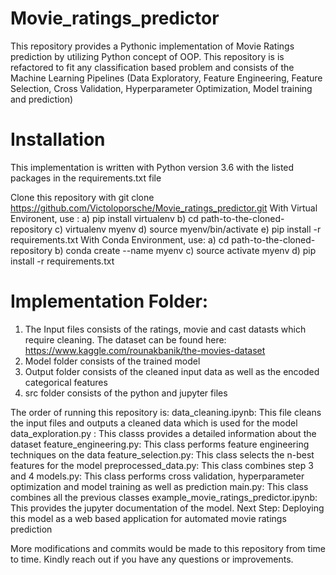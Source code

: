 # Movie_ratings_predictor

This repository provides a Pythonic implementation of Movie Ratings prediction by utilizing Python concept of OOP. This repository is is refactored to fit any classification
based problem and consists of the Machine Learning Pipelines (Data Exploratory, Feature Engineering, Feature Selection, Cross Validation, Hyperparameter Optimization, 
Model training and prediction)

# Installation

This implementation is written with Python version 3.6 with the listed packages in the requirements.txt file

Clone this repository with git clone https://github.com/Victoloporsche/Movie_ratings_predictor.git
With Virtual Environent, use : 
a) pip install virtualenv b) cd path-to-the-cloned-repository c) virtualenv myenv d) source myenv/bin/activate e) pip install -r requirements.txt
With Conda Environment, use: 
a) cd path-to-the-cloned-repository b) conda create --name myenv c) source activate myenv d) pip install -r requirements.txt

# Implementation Folder:

 1) The Input files consists of the ratings, movie and cast datasts which require cleaning. The dataset can be found here: https://www.kaggle.com/rounakbanik/the-movies-dataset
 2) Model folder consists of the trained model 
 3) Output folder consists of the cleaned input data as well as the encoded categorical features 
 4) src folder consists of the python and jupyter files
 
 The order of running this repository is:
data_cleaning.ipynb: This file cleans the input files and outputs a cleaned data which is used for the model
data_exploration.py : This classs provides a detailed information about the dataset
feature_engineering.py: This class performs feature engineering techniques on the data
feature_selection.py: This class selects the n-best features for the model
preprocessed_data.py: This class combines step 3 and 4
models.py: This class performs cross validation, hyperparameter optimization and model training as well as prediction
main.py: This class combines all the previous classes
example_movie_ratings_predictor.ipynb: This provides the jupyter documentation of the model.
Next Step: Deploying this model as a web based application for automated movie ratings prediction

More modifications and commits would be made to this repository from time to time. Kindly reach out if you have any questions or improvements.
